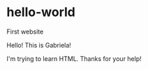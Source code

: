 # hello-world
First website

Hello! This is Gabriela!

I'm trying to learn HTML. Thanks for your help!

